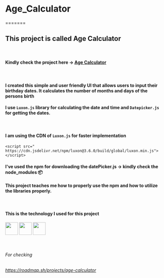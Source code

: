 # Age_Calculator
=======
## This project is called Age Calculator
&nbsp;

#### Kindly check the project here &rarr; <a href="https://yasserdalal.github.io/Small_Projects_Part_1/Project-11/AgeCalculator.html">Age Calculator</a>

&nbsp;
#### I created this simple and user friendly UI that allows users to input their birthday dates. It calculates the number of months and days of the persons birth
#### I use `Luxon.js` library for calculating the date and time and `Datepicker.js` for getting the dates. 
&nbsp; 
#### I am using the CDN of `Luxon.js` for faster implementation 
`<script src="
    https://cdn.jsdelivr.net/npm/luxon@3.6.0/build/global/luxon.min.js"></script>
`
  
#### I've used the npm for downloading the datePicker.js -> kindly check the node_modules 📦
#### This project teaches me how to properly use the npm and how to utilize the libraries properly.  

&nbsp; 

#### This is the technology I used for this project 
  <p align="left">
    <img src="https://cdn.jsdelivr.net/gh/devicons/devicon/icons/html5/html5-original.svg" width="40" height="40"/>
    <img src="https://cdn.jsdelivr.net/gh/devicons/devicon/icons/css3/css3-original.svg" width="40" height="40"/>
    <img src="https://cdn.jsdelivr.net/gh/devicons/devicon/icons/javascript/javascript-original.svg" width="40" height="40"/>
  </p>

&nbsp;


###### For checking
###### https://roadmap.sh/projects/age-calculator
